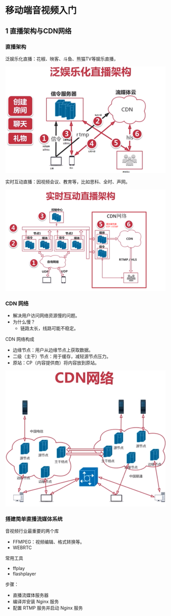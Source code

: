 # 移动端音视频入门

## 1 直播架构与CDN网络

### 直播架构

泛娱乐化直播：花椒、映客、斗鱼、熊猫TV等娱乐直播，

![00-1](images/00-1.png)

实时互动直播：因视频会议、教育等，比如思科、全时、声网。

![00-2](images/00-2.png)

### CDN 网络

- 解决用户访问网络资源慢的问题。
- 为什么慢？
  - 链路太长，线路可能不稳定。

CDN 网络构成

- 边缘节点：用户从边缘节点上获取数据。
- 二级（主干）节点：用于缓存，减轻源节点压力。
- 原站：CP（内容提供商）将内容放到原站。

![CDN](images/00-3-CDN.png)

### 搭建简单直播流媒体系统

音视频行业最重要的两个库

- FFMPEG：视频编辑、格式转换等。
- WEBRTC

常用工具

- ffplay
- flashplayer

步骤：

- 直播流媒体服务器
- 编译并安装 Nginx 服务
- 配置 RTMP 服务并启动 Nginx 服务

